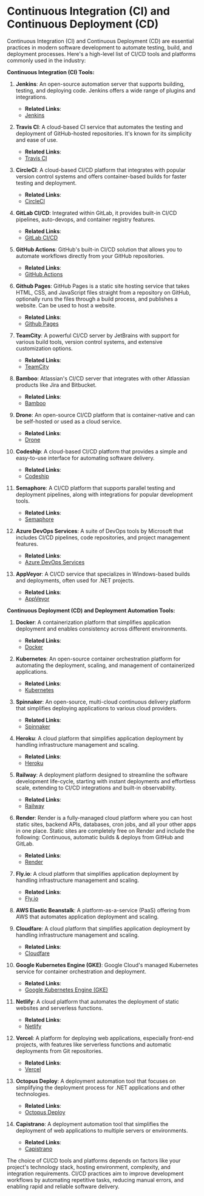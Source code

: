 # Continuous Integration (CI) and Continuous Deployment (CD)

Continuous Integration (CI) and Continuous Deployment (CD) are essential practices in modern software development to automate testing, build, and deployment processes. Here's a high-level list of CI/CD tools and platforms commonly used in the industry:

**Continuous Integration (CI) Tools:**

1. **Jenkins**: An open-source automation server that supports building, testing, and deploying code. Jenkins offers a wide range of plugins and integrations.

    - **Related Links**:
    - [Jenkins](https://www.jenkins.io/)

2. **Travis CI**: A cloud-based CI service that automates the testing and deployment of GitHub-hosted repositories. It's known for its simplicity and ease of use.

    - **Related Links**:
    - [Travis CI](https://travis-ci.org/)

3. **CircleCI**: A cloud-based CI/CD platform that integrates with popular version control systems and offers container-based builds for faster testing and deployment.

    - **Related Links**:
    - [CircleCI](https://circleci.com/)

4. **GitLab CI/CD**: Integrated within GitLab, it provides built-in CI/CD pipelines, auto-devops, and container registry features.

    - **Related Links**:
    - [GitLab CI/CD](https://about.gitlab.com/)

5. **GitHub Actions**: GitHub's built-in CI/CD solution that allows you to automate workflows directly from your GitHub repositories.

    - **Related Links**:
    - [GitHub Actions](https://github.com/features/actions)

6. **Github Pages**: GitHub Pages is a static site hosting service that takes HTML, CSS, and JavaScript files straight from a repository on GitHub, optionally runs the files through a build process, and publishes a website. Can be used to host a website.

    - **Related Links**:
    - [Github Pages](https://pages.github.com/)

7. **TeamCity**: A powerful CI/CD server by JetBrains with support for various build tools, version control systems, and extensive customization options.

    - **Related Links**:
    - [TeamCity](https://www.jetbrains.com/teamcity/)

8. **Bamboo**: Atlassian's CI/CD server that integrates with other Atlassian products like Jira and Bitbucket.

    - **Related Links**:
    - [Bamboo](https://www.atlassian.com/software/bamboo)

9. **Drone**: An open-source CI/CD platform that is container-native and can be self-hosted or used as a cloud service.

    - **Related Links**:
    - [Drone](https://www.drone.io/)

10. **Codeship**: A cloud-based CI/CD platform that provides a simple and easy-to-use interface for automating software delivery.

    - **Related Links**:
    - [Codeship](https://www.codeship.io/)

11. **Semaphore**: A CI/CD platform that supports parallel testing and deployment pipelines, along with integrations for popular development tools.

    - **Related Links**:
    - [Semaphore](https://semaphoreci.com/)

12. **Azure DevOps Services**: A suite of DevOps tools by Microsoft that includes CI/CD pipelines, code repositories, and project management features.

    - **Related Links**:
    - [Azure DevOps Services](https://dev.azure.com/)

13. **AppVeyor**: A CI/CD service that specializes in Windows-based builds and deployments, often used for .NET projects.

    - **Related Links**:
    - [AppVeyor](https://www.appveyor.com/)

**Continuous Deployment (CD) and Deployment Automation Tools:**

1. **Docker**: A containerization platform that simplifies application deployment and enables consistency across different environments.

    - **Related Links**:
    - [Docker](https://www.docker.com/)

2. **Kubernetes**: An open-source container orchestration platform for automating the deployment, scaling, and management of containerized applications.

    - **Related Links**:
    - [Kubernetes](https://kubernetes.io/)

3. **Spinnaker**: An open-source, multi-cloud continuous delivery platform that simplifies deploying applications to various cloud providers.

    - **Related Links**:
    - [Spinnaker](https://www.spinnaker.io/)

4. **Heroku**: A cloud platform that simplifies application deployment by handling infrastructure management and scaling.

    - **Related Links**:
    - [Heroku](https://www.heroku.com/)

5. **Railway**: A deployment platform designed to streamline the software development life-cycle, starting with instant deployments and effortless scale, extending to CI/CD integrations and built-in observability.

    - **Related Links**:
    - [Railway](https://railway.app/)

6. **Render**: Render is a fully-managed cloud platform where you can host static sites, backend APIs, databases, cron jobs, and all your other apps in one place. Static sites are completely free on Render and include the following: Continuous, automatic builds & deploys from GitHub and GitLab.

    - **Related Links**:
    - [Render](https://render.com/)

7. **Fly.io**: A cloud platform that simplifies application deployment by handling infrastructure management and scaling.

    - **Related Links**:
    - [Fly.io](https://fly.io/)

8. **AWS Elastic Beanstalk**: A platform-as-a-service (PaaS) offering from AWS that automates application deployment and scaling.

9. **Cloudfare**: A cloud platform that simplifies application deployment by handling infrastructure management and scaling.

    - **Related Links**:
    - [Cloudfare](https://www.cloudfare.com/)

10. **Google Kubernetes Engine (GKE)**: Google Cloud's managed Kubernetes service for container orchestration and deployment.

    - **Related Links**:
    - [Google Kubernetes Engine (GKE)](https://cloud.google.com/kubernetes-engine/)

11. **Netlify**: A cloud platform that automates the deployment of static websites and serverless functions.

    - **Related Links**:
    - [Netlify](https://www.netlify.com/)

12. **Vercel**: A platform for deploying web applications, especially front-end projects, with features like serverless functions and automatic deployments from Git repositories.

    - **Related Links**:
    - [Vercel](https://vercel.com/)

13. **Octopus Deploy**: A deployment automation tool that focuses on simplifying the deployment process for .NET applications and other technologies.

    - **Related Links**:
    - [Octopus Deploy](https://octopus.com/)

14. **Capistrano**: A deployment automation tool that simplifies the deployment of web applications to multiple servers or environments.

    - **Related Links**:
    - [Capistrano](https://capistranorb.com/)

The choice of CI/CD tools and platforms depends on factors like your project's technology stack, hosting environment, complexity, and integration requirements. CI/CD practices aim to improve development workflows by automating repetitive tasks, reducing manual errors, and enabling rapid and reliable software delivery.
